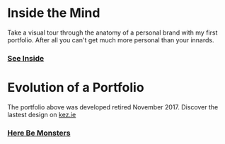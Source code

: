 # Inside the Mind

Take a visual tour through the anatomy of a personal brand with my first portfolio. After all you can't get much more personal than your innards.

### [See Inside](https://sayskez.github.io/inside-the-mind/index.html)


# Evolution of a Portfolio
The portfolio above was developed retired November 2017. Discover the lastest design on [kez.ie](http://kez.ie)

### [Here Be Monsters](http://kez.ie)
